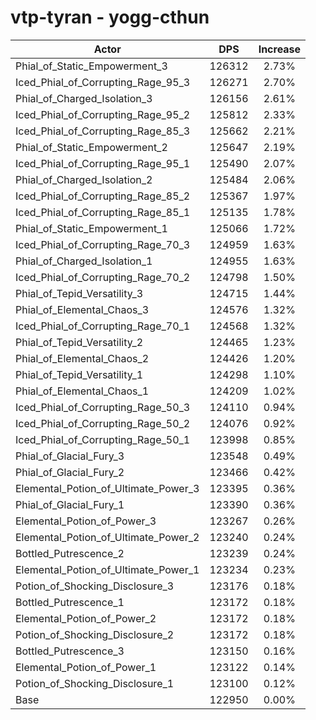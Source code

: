 # vtp-tyran - yogg-cthun
| Actor | DPS | Increase |
|---|:---:|:---:|
|Phial_of_Static_Empowerment_3|126312|2.73%|
|Iced_Phial_of_Corrupting_Rage_95_3|126271|2.70%|
|Phial_of_Charged_Isolation_3|126156|2.61%|
|Iced_Phial_of_Corrupting_Rage_95_2|125812|2.33%|
|Iced_Phial_of_Corrupting_Rage_85_3|125662|2.21%|
|Phial_of_Static_Empowerment_2|125647|2.19%|
|Iced_Phial_of_Corrupting_Rage_95_1|125490|2.07%|
|Phial_of_Charged_Isolation_2|125484|2.06%|
|Iced_Phial_of_Corrupting_Rage_85_2|125367|1.97%|
|Iced_Phial_of_Corrupting_Rage_85_1|125135|1.78%|
|Phial_of_Static_Empowerment_1|125066|1.72%|
|Iced_Phial_of_Corrupting_Rage_70_3|124959|1.63%|
|Phial_of_Charged_Isolation_1|124955|1.63%|
|Iced_Phial_of_Corrupting_Rage_70_2|124798|1.50%|
|Phial_of_Tepid_Versatility_3|124715|1.44%|
|Phial_of_Elemental_Chaos_3|124576|1.32%|
|Iced_Phial_of_Corrupting_Rage_70_1|124568|1.32%|
|Phial_of_Tepid_Versatility_2|124465|1.23%|
|Phial_of_Elemental_Chaos_2|124426|1.20%|
|Phial_of_Tepid_Versatility_1|124298|1.10%|
|Phial_of_Elemental_Chaos_1|124209|1.02%|
|Iced_Phial_of_Corrupting_Rage_50_3|124110|0.94%|
|Iced_Phial_of_Corrupting_Rage_50_2|124076|0.92%|
|Iced_Phial_of_Corrupting_Rage_50_1|123998|0.85%|
|Phial_of_Glacial_Fury_3|123548|0.49%|
|Phial_of_Glacial_Fury_2|123466|0.42%|
|Elemental_Potion_of_Ultimate_Power_3|123395|0.36%|
|Phial_of_Glacial_Fury_1|123390|0.36%|
|Elemental_Potion_of_Power_3|123267|0.26%|
|Elemental_Potion_of_Ultimate_Power_2|123240|0.24%|
|Bottled_Putrescence_2|123239|0.24%|
|Elemental_Potion_of_Ultimate_Power_1|123234|0.23%|
|Potion_of_Shocking_Disclosure_3|123176|0.18%|
|Bottled_Putrescence_1|123172|0.18%|
|Elemental_Potion_of_Power_2|123172|0.18%|
|Potion_of_Shocking_Disclosure_2|123172|0.18%|
|Bottled_Putrescence_3|123150|0.16%|
|Elemental_Potion_of_Power_1|123122|0.14%|
|Potion_of_Shocking_Disclosure_1|123100|0.12%|
|Base|122950|0.00%|
